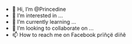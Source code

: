 - 👋 Hi, I’m @Princedine
- 👀 I’m interested in ...
- 🌱 I’m currently learning ...
- 💞️ I’m looking to collaborate on ...
- 📫 How to reach me on Facebook prïñçë dïñê

<!---
Princedine/Princedine is a ✨ special ✨ repository because its `README.md` (this file) appears on your GitHub profile.
You can click the Preview link to take a look at your changes.
--->

